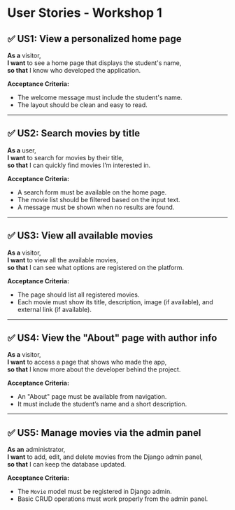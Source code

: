 # User Stories - Workshop 1

## ✅ US1: View a personalized home page
**As a** visitor,  
**I want** to see a home page that displays the student's name,  
**so that** I know who developed the application.

**Acceptance Criteria:**
- The welcome message must include the student's name.
- The layout should be clean and easy to read.

---

## ✅ US2: Search movies by title
**As a** user,  
**I want** to search for movies by their title,  
**so that** I can quickly find movies I’m interested in.

**Acceptance Criteria:**
- A search form must be available on the home page.
- The movie list should be filtered based on the input text.
- A message must be shown when no results are found.

---

## ✅ US3: View all available movies
**As a** visitor,  
**I want** to view all the available movies,  
**so that** I can see what options are registered on the platform.

**Acceptance Criteria:**
- The page should list all registered movies.
- Each movie must show its title, description, image (if available), and external link (if available).

---

## ✅ US4: View the "About" page with author info
**As a** visitor,  
**I want** to access a page that shows who made the app,  
**so that** I know more about the developer behind the project.

**Acceptance Criteria:**
- An "About" page must be available from navigation.
- It must include the student’s name and a short description.

---

## ✅ US5: Manage movies via the admin panel
**As an** administrator,  
**I want** to add, edit, and delete movies from the Django admin panel,  
**so that** I can keep the database updated.

**Acceptance Criteria:**
- The `Movie` model must be registered in Django admin.
- Basic CRUD operations must work properly from the admin panel.


